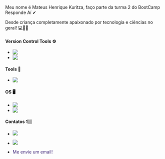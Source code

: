 Meu nome é Mateus Henrique Kuritza, faço parte da turma 2 do BootCamp Responde Aí ✔

Desde criança completamente apaixonado por tecnologia e ciências no geral! :computer::mag_right::grey_question:

#### **Version Control Tools** :gear:


- <img src="https://img.shields.io/badge/GitHub-100000?style=for-the-badge&logo=github&logoColor=white" align=left>


- <img src="https://img.shields.io/badge/Git-F05032?style=for-the-badge&logo=git&logoColor=white" align=left>


#### **Tools** 🔧


- <img src="https://img.shields.io/badge/Visual_Studio_Code-0078D4?style=for-the-badge&logo=visual%20studio%20code&logoColor=white" align=left>


#### **OS** 🖥️


- <img src="https://img.shields.io/badge/Windows-0078D6?style=for-the-badge&logo=windows&logoColor=white" align=left>


- <img src="https://img.shields.io/badge/Ubuntu-E95420?style=for-the-badge&logo=ubuntu&logoColor=white" align=left>


#### **Contatos 👇🏼**


- <a href="https://www.linkedin.com/in/mateus-henrique-kuritza-10759b168/"><img src="https://img.shields.io/badge/LinkedIn-0077B5?style=for-the-badge&logo=linkedin&logoColor=white"></a>


- <a href="https://www.instagram.com/mateuskuritza/"><img src="https://img.shields.io/badge/Instagram-E4405F?style=for-the-badge&logo=instagram&logoColor=white" ></a>


- <a href="mailto:mateuskuritza@gmail.com?subject=Hello" style="text-decoration:none;  color: #472F7E;">Me envie um email!</a>

